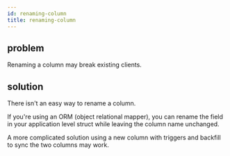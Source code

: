 ```yaml
---
id: renaming-column
title: renaming-column
---
```


## problem

Renaming a column may break existing clients.

## solution

There isn't an easy way to rename a column.

If you're using an ORM (object relational mapper), you can rename the field in your application level struct while leaving the column name unchanged.

A more complicated solution using a new column with triggers and backfill to sync the two columns may work.